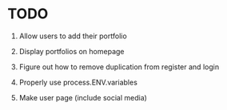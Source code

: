 # TODO

1.  Allow users to add their portfolio

1.  Display portfolios on homepage

1.  Figure out how to remove duplication from register and login

1.  Properly use process.ENV.variables

1.  Make user page (include social media)
